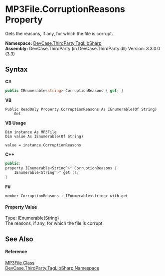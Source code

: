 # MP3File.CorruptionReasons Property 
 

Gets the reasons, if any, for which the file is corrupt.

**Namespace:**&nbsp;<a href="N_DevCase_ThirdParty_TagLibSharp">DevCase.ThirdParty.TagLibSharp</a><br />**Assembly:**&nbsp;DevCase.ThirdParty (in DevCase.ThirdParty.dll) Version: 3.3.0.0 (3.3)

## Syntax

**C#**<br />
``` C#
public IEnumerable<string> CorruptionReasons { get; }
```

**VB**<br />
``` VB
Public ReadOnly Property CorruptionReasons As IEnumerable(Of String)
	Get
```

**VB Usage**<br />
``` VB Usage
Dim instance As MP3File
Dim value As IEnumerable(Of String)

value = instance.CorruptionReasons

```

**C++**<br />
``` C++
public:
property IEnumerable<String^>^ CorruptionReasons {
	IEnumerable<String^>^ get ();
}
```

**F#**<br />
``` F#
member CorruptionReasons : IEnumerable<string> with get

```


#### Property Value
Type: IEnumerable(String)<br />The reasons, if any, for which the file is corrupt.

## See Also


#### Reference
<a href="T_DevCase_ThirdParty_TagLibSharp_MP3File">MP3File Class</a><br /><a href="N_DevCase_ThirdParty_TagLibSharp">DevCase.ThirdParty.TagLibSharp Namespace</a><br />